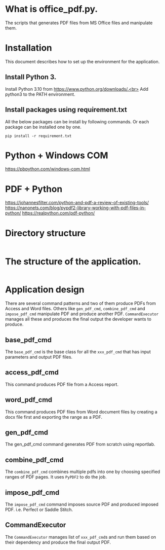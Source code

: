 # What is office_pdf.py.
The scripts that generates PDF files from MS Office files and manipulate them.

# Installation
This document describes how to set up the environment for the application.

## Install Python 3.
Install Python 3.10 from https://www.python.org/downloads/.<br>
Add python3 to the PATH environment.

## Install packages using requirement.txt
All the below packages can be install by following commands.
Or each package can be installed one by one.
```
pip install -r requirement.txt
```

# Python + Windows COM
https://pbpython.com/windows-com.html

# PDF + Python
https://johannesfilter.com/python-and-pdf-a-review-of-existing-tools/
https://nanonets.com/blog/pypdf2-library-working-with-pdf-files-in-python/
https://realpython.com/pdf-python/

# Directory structure
```
```

# The structure of the application.
```
```

# Application design
There are several command patterns and two of them produce PDFs from Access and Word files.
Others like `gen_pdf_cmd`, `combine_pdf_cmd` and `impose_pdf_cmd` manipulate PDF and produce another PDF.
`CommandExecutor` manages all these and produces the final output the developer wants to produce.

## base_pdf_cmd
The `base_pdf_cmd` is the base class for all the `xxx_pdf_cmd` that has input parameters and output PDF files.

## access_pdf_cmd
This command produces PDF file from a Access report.

## word_pdf_cmd
This command produces PDF files from Word document files
by creating a docx file first and exporting the range as a PDF.

## gen_pdf_cmd
The gen_pdf_cmd command generates PDF from scratch using reportlab.

## combine_pdf_cmd
The `combine_pdf_cmd` combines multiple pdfs into one by choosing specified ranges of PDF pages.
It uses `PyPDF2` to do the job.

## impose_pdf_cmd
The `impose_pdf_cmd` command imposes source PDF and produced imposed PDF.
i.e. Perfect or Saddle Stitch.

## CommandExecutor
The `CommandExecutor` manages list of `xxx_pdf_cmd`s and run them based on their dependency
and produce the final output PDF.
